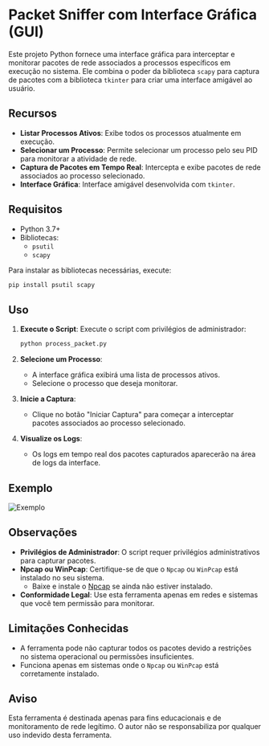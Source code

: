# Packet Sniffer com Interface Gráfica (GUI)

Este projeto Python fornece uma interface gráfica para interceptar e monitorar pacotes de rede associados a processos específicos em execução no sistema. Ele combina o poder da biblioteca `scapy` para captura de pacotes com a biblioteca `tkinter` para criar uma interface amigável ao usuário.

## Recursos

- **Listar Processos Ativos**: Exibe todos os processos atualmente em execução.
- **Selecionar um Processo**: Permite selecionar um processo pelo seu PID para monitorar a atividade de rede.
- **Captura de Pacotes em Tempo Real**: Intercepta e exibe pacotes de rede associados ao processo selecionado.
- **Interface Gráfica**: Interface amigável desenvolvida com `tkinter`.

## Requisitos

- Python 3.7+
- Bibliotecas:
  - `psutil`
  - `scapy`

Para instalar as bibliotecas necessárias, execute:
```bash
pip install psutil scapy
```

## Uso

1. **Execute o Script**:
   Execute o script com privilégios de administrador:
   ```bash
   python process_packet.py
   ```

2. **Selecione um Processo**:
   - A interface gráfica exibirá uma lista de processos ativos.
   - Selecione o processo que deseja monitorar.

3. **Inicie a Captura**:
   - Clique no botão "Iniciar Captura" para começar a interceptar pacotes associados ao processo selecionado.

4. **Visualize os Logs**:
   - Os logs em tempo real dos pacotes capturados aparecerão na área de logs da interface.

## Exemplo

![Exemplo](https://cloud.screenpresso.com/RP2FvFRBabDR/2025_01_11_18h21_57_original.png)

## Observações

- **Privilégios de Administrador**: O script requer privilégios administrativos para capturar pacotes.
- **Npcap ou WinPcap**: Certifique-se de que o `Npcap` ou `WinPcap` está instalado no seu sistema.
  - Baixe e instale o [Npcap](https://npcap.com/) se ainda não estiver instalado.
- **Conformidade Legal**: Use esta ferramenta apenas em redes e sistemas que você tem permissão para monitorar.

## Limitações Conhecidas

- A ferramenta pode não capturar todos os pacotes devido a restrições no sistema operacional ou permissões insuficientes.
- Funciona apenas em sistemas onde o `Npcap` ou `WinPcap` está corretamente instalado.

## Aviso

Esta ferramenta é destinada apenas para fins educacionais e de monitoramento de rede legítimo. O autor não se responsabiliza por qualquer uso indevido desta ferramenta.

